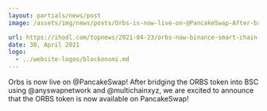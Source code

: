 ```yaml
---
layout: partials/news/post
image: /assets/img/news/posts/Orbs-is-now-live-on-@PancakeSwap-After-bridging-the-ORBS-token-into-BSC-using-@anyswapnetwork-and-@multichainxyz-ihodl.jpeg

url: https://ihodl.com/topnews/2021-04-23/orbs-now-binance-smart-chain-aniswap-bridge/
date: 30, April 2021
logo: 
  - ../website-logos/blockonomi.md
---
```


Orbs is now live on @PancakeSwap! After bridging the ORBS token into BSC using @anyswapnetwork and @multichainxyz, we are excited to announce that the ORBS token is now available on PancakeSwap! 